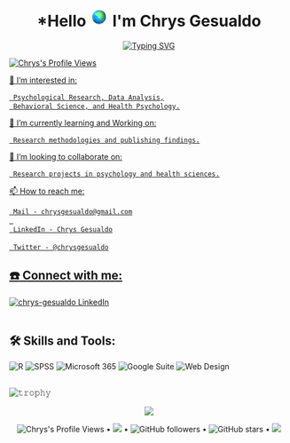 <h1 align="center">
*Hello <img src="https://github.com/soopertramp/soopertramp/blob/main/globe-2.webp" width="34px"> I'm <b>Chrys Gesualdo</b>

</h1> 

<p align="center">
<a href="https://github.com/soopertramp">
    <img src="https://readme-typing-svg.demolab.com?font=Consolas&size=24&duration=2000&pause=500&multiline=true&color=000000FF&width=700&height=100&lines=;+%7C Research Associate and Psychology Expert %7C" alt="Typing SVG" />

<!-- Uncomment the line below to show a specific job title -->
<!-- <h3 align="center">Research Associate and Psychology Expert</h3> -->

<p align="left">

<p align="left">
  <img src="https://komarev.com/ghpvc/?username=Chrysgesualdo&label=Profile%20views&color=0e75b6&style=flat" alt="Chrys's Profile Views">
  
<br/> 
                                         
 👀 I’m interested in:
 
     Psychological Research, Data Analysis,
     Behavioral Science, and Health Psychology.
                       
 🌱 I’m currently learning and Working on:
     
     Research methodologies and publishing findings.
 
 💞️ I’m looking to collaborate on:
 
     Research projects in psychology and health sciences.

 📫 How to reach me:

     Mail - chrysgesualdo@gmail.com
     
     LinkedIn - Chrys Gesualdo
  
     Twitter - @chrysgesualdo
  


## :phone: Connect with me:
 
<a href="https://www.linkedin.com/in/chrys-gesualdo/" target="blank"><img align="center" src="https://upload.wikimedia.org/wikipedia/commons/b/b1/LinkedIn_Logo_2013_%282%29.svg" alt="chrys-gesualdo LinkedIn" height="50" width="120" /></a> <br>
  <br>



## 🛠 Skills and Tools:

![R](https://img.shields.io/badge/R-%23276DC3.svg?&style=for-the-badge&logo=R&logoColor=white)
![SPSS](https://img.shields.io/badge/SPSS-%231F8ACB.svg?&style=for-the-badge&logo=IBM&logoColor=white)
![Microsoft 365](https://img.shields.io/badge/Microsoft%20365-%232B579A.svg?&style=for-the-badge&logo=microsoft&logoColor=white)
![Google Suite](https://img.shields.io/badge/Google%20Suite-%234285F4.svg?&style=for-the-badge&logo=google&logoColor=white)
![Web Design](https://img.shields.io/badge/Web%20Design-%23404D59.svg?&style=for-the-badge&logo=css3&logoColor=white)


##

![𝚝𝚛𝚘𝚙𝚑𝚢](https://github-profile-trophy.vercel.app/?username=Chrysgesualdo&column=9&margin-w=15&margin-h=15&no-bg=true&no-frame=true&theme=juicyfresh)

<p align="center">
  
  <img align="center" src="https://github-readme-streak-stats.herokuapp.com/?user=Chrysgesualdo&theme=dark&hide_border=true"/>
  
</p>
  
<p align="center">
  <img src="https://komarev.com/ghpvc/?username=Chrysgesualdo&label=Profile%20views&color=0e75b6&style=flat" alt="Chrys's Profile Views"> •  
  <a href="https://user-badge.committers.top/india_private/soopertramp"><img src="https://user-badge.committers.top/india_private/soopertramp.svg"></a> •
  <img src="https://img.shields.io/github/followers/Chrysgesualdo?label=Followers&style=social" alt="GitHub followers"> •
  <img src="https://img.shields.io/github/stars/Chrysgesualdo?label=Stars" alt="GitHub stars"> •
  <a href="https://github.com/sponsors/Chrysgesualdo"><img src="https://img.shields.io/static/v1?label=Sponsor&message=%E2%9D%A4&logo=GitHub&color=%23fe8e86"/></a>
</p>
